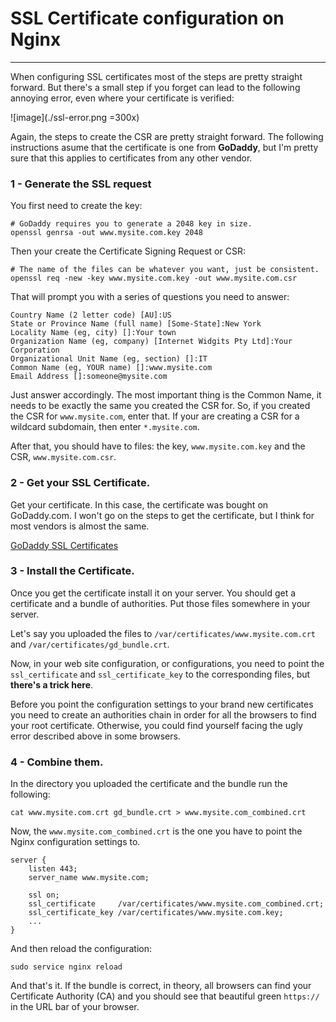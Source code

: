 # SSL Certificate configuration on Nginx
----------------

When configuring SSL certificates most of the steps are pretty straight forward. But there's a small step if you forget can lead to the following annoying error, even where your certificate is verified:

![image](./ssl-error.png =300x)

Again, the steps to create the CSR are pretty straight forward. The following instructions asume that the certificate is one from **GoDaddy**, but I'm pretty sure that this applies to certificates from any other vendor.

### 1 - Generate the SSL request

You first need to create the key:

    # GoDaddy requires you to generate a 2048 key in size.
    openssl genrsa -out www.mysite.com.key 2048

Then your create the Certificate Signing Request or CSR:

    # The name of the files can be whatever you want, just be consistent.
    openssl req -new -key www.mysite.com.key -out www.mysite.com.csr

That will prompt you with a series of questions you need to answer:

    Country Name (2 letter code) [AU]:US
	State or Province Name (full name) [Some-State]:New York
	Locality Name (eg, city) []:Your town
	Organization Name (eg, company) [Internet Widgits Pty Ltd]:Your Corporation
	Organizational Unit Name (eg, section) []:IT
	Common Name (eg, YOUR name) []:www.mysite.com
	Email Address []:someone@mysite.com

Just answer accordingly. The most important thing is the Common Name, it needs to be exactly the same you created the CSR for. So, if you created the CSR for `www.mysite.com`, enter that. If your are creating a CSR for a wildcard subdomain, then enter `*.mysite.com`.

After that, you should have to files: the key, `www.mysite.com.key` and the CSR, `www.mysite.com.csr`.

### 2 - Get your SSL Certificate.

Get your certificate. In this case, the certificate was bought on GoDaddy.com. I won't go on the steps to get the certificate, but I think for most vendors is almost the same.

[GoDaddy SSL Certificates](https://uk.godaddy.com/ssl/ssl-certificates.aspx)

### 3 - Install the Certificate.

Once you get the certificate install it on your server. You should get a certificate and a bundle of authorities. Put those files somewhere in your server.

Let's say you uploaded the files to `/var/certificates/www.mysite.com.crt` and `/var/certificates/gd_bundle.crt`.

Now, in your web site configuration, or configurations, you need to point the `ssl_certificate` and `ssl_certificate_key` to the corresponding files, but **there's a trick here**.

Before you point the configuration settings to your brand new certificates you need to create an authorities chain in order for all the browsers to find your root certificate. Otherwise, you could find yourself facing the ugly error described above in some browsers.

### 4 - Combine them.

In the directory you uploaded the certificate and the bundle run the following:

    cat www.mysite.com.crt gd_bundle.crt > www.mysite.com_combined.crt

Now, the `www.mysite.com_combined.crt` is the one you have to point the Nginx configuration settings to.

    server {
        listen 443;
        server_name www.mysite.com;

        ssl on;
        ssl_certificate     /var/certificates/www.mysite.com_combined.crt;
        ssl_certificate_key /var/certificates/www.mysite.com.key;
        ...
    }

And then reload the configuration:

    sudo service nginx reload

And that's it. If the bundle is correct, in theory, all browsers can find your Certificate Authority (CA) and you should see that beautiful green `https://` in the URL bar of your browser.
